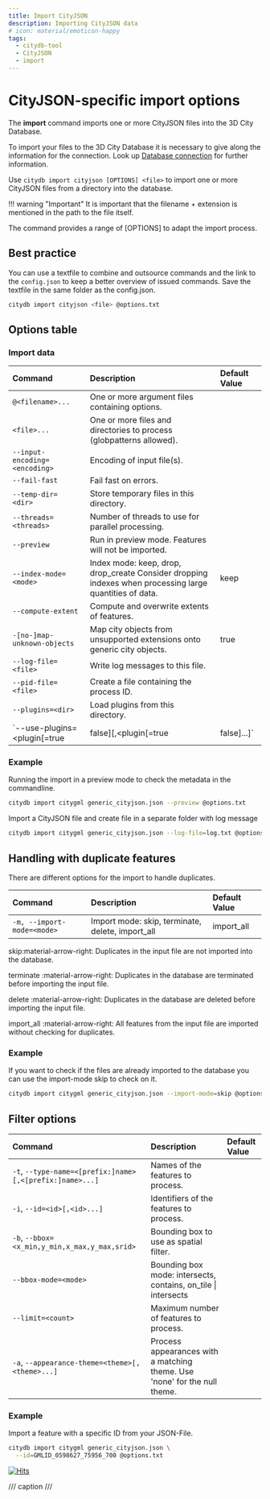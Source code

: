 ```yaml
---
title: Import CityJSON
description: Importing CityJSON data
# icon: material/emoticon-happy
tags:
  - citydb-tool
  - CityJSON
  - import
---
```


# CityJSON-specific import options

The __import__ command imports one or more CityJSON files into the 3D City Database.

To import your files to the 3D City Database it is necessary to give along the information for the connection. Look up [Database connection](db-connection.md) for further information.

Use `citydb import cityjson [OPTIONS] <file>` to import one or more CityJSON files from a directory into the database.

!!! warning "Important"
    It is important that the filename + extension is mentioned in the path to the file itself.

The command provides a range of [OPTIONS] to adapt the import process.

## Best practice

You can use a textfile to combine and outsource commands and the link to the `config.json` to keep a better overview of issued commands. Save the textfile in the same folder as the config.json.

```bash
citydb import cityjson <file> @options.txt
```

## Options table

### Import data

| Command                        | Description                                                                                               | Default Value |
|:------------------------------ |:--------------------------------------------------------------------------------------------------------- |:------------- |
| `@<filename>...`               | One or more argument files containing options.                                                            |               |
| `<file>...`                    | One or more files and directories to process (globpatterns allowed).                                      |               |
| `--input-encoding= <encoding>` |  Encoding of input file(s).                                                                               |               |
| `--fail-fast`                  | Fail fast on errors.                                                                                      |               |
| `--temp-dir= <dir>`            | Store temporary files in this directory.                                                                  |               |
| `--threads=<threads>`          | Number of threads to use for parallel processing.                                                         |               |
| `--preview`                    | Run in preview mode. Features will not be imported.                                                       |               |
| `--index-mode=<mode>`          | Index mode: keep, drop, drop_create Consider dropping indexes when processing large quantities of data.   | keep          |
| `--compute-extent`             | Compute and overwrite extents of features.                                                                |               |
| `-[no-]map-unknown-objects`    |  Map city objects from unsupported extensions onto generic city objects.                                  | true          |
| `--log-file=<file>`            | Write log messages to this file.                                                                          |               |
| `--pid-file=<file>`            | Create a file containing the process ID.                                                                  |               |
| `--plugins=<dir>`              | Load plugins from this directory.                                                                         |               |
| `--use-plugins=<plugin[=true|false][,<plugin[=true|false]...]` | Enable or disable plugins with a matching fully qualified class name      | true          |

### Example

Running the import in a preview mode to check the metadata in the commandline.

```bash
citydb import citygml generic_cityjson.json --preview @options.txt
```

Import a CityJSON file and create file in a separate folder with log message

```bash
citydb import citygml generic_cityjson.json --log-file=log.txt @options.txt
```

## Handling with duplicate features

There are different options for the import to handle duplicates.

| Command                    | Description                                      | Default Value  |
|:---------------------------|:------------------------------------------------ |:---------------|
| `-m, --import-mode=<mode>` | Import mode: skip, terminate, delete, import_all | import_all     |

skip:material-arrow-right: Duplicates in the input file are not imported into the database.

terminate :material-arrow-right: Duplicates in the database are terminated before importing the input file.

delete :material-arrow-right: Duplicates in the database are deleted before importing the input file.

import_all :material-arrow-right: All features from the input file are imported without checking for duplicates.

### Example

If you want to check if the files are already imported to the database you can use the import-mode skip to check on it.

```bash
citydb import citygml generic_cityjson.json --import-mode=skip @options.txt
```

## Filter options

| Command                                                  | Description                                                                | Default Value         |
|:---------------------------------------------------------|:---------------------------------------------------------------------------|:----------------------|
| `-t`, `--type-name=<[prefix:]name>[,<[prefix:]name>...]` | Names of the features to process.                                          |                       |
| `-i`, `--id=<id>[,<id>...]`                              | Identifiers of the features to process.                                    |                       |
| `-b`, `--bbox=<x_min,y_min,x_max,y_max,srid>`            | Bounding box to use as spatial filter.                                     |                       |
| `--bbox-mode=<mode>`                                     | Bounding box mode: intersects, contains, on_tile  \| intersects            |                       |
| `--limit=<count>`                                        | Maximum number of features to process.                                     |                       |
| `-a`, `--appearance-theme=<theme>[,<theme>...]`          | Process appearances with a matching theme. Use 'none' for the null theme.  |                       |

### Example

Import a feature with a specific ID from your JSON-File.

```bash
citydb import citygml generic_cityjson.json \
  --id=GMLID_0598627_75956_700 @options.txt
```

[![Hits](https://hits.seeyoufarm.com/api/count/incr/badge.svg?url=https%3A%2F%2F3dcitydb.github.io%2F3dcitydb-mkdocs%2Fcitydb-tool%2Fimport_cityjson%2F&count_bg=%2379C83D&title_bg=%23555555&icon=&icon_color=%23E7E7E7&title=Visitors&edge_flat=false)](https://hits.seeyoufarm.com/#history)

/// caption
///
